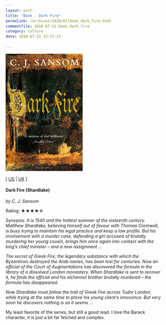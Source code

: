 ```yaml
---
layout: post
title: "Book - Dark Fire"
permalink: /archives/2010/07/book_dark_fire.html
commentfile: 2010-07-22-book_dark_fire
category: culture
date: 2010-07-22 15:37:17

---
```


<img class="photo right" src="/assets/images/0330450786.jpg" width="250" alt="Dark Fire (Shardlake) cover" />

\[ [US](http://www.amazon.com/o/asin/0330450786) | [UK](http://www.amazon.co.uk/o/asin/0330450786) \]

#### Dark Fire (Shardlake)

<em>by C. J. Sansom</em>

Rating: ★★★★☆

<div class="book_synopsis">
Synopsis: <em>It is 1540 and the hottest summer of the sixteenth century. Matthew Shardlake, believing himself out of favour with Thomas Cromwell, is busy trying to maintain his legal practice and keep a low profile. But his involvement with a murder case, defending a girl accused of brutally murdering her young cousin, brings him once again into contact with the king’s chief minister – and a new assignment ...

The secret of Greek Fire, the legendary substance with which the Byzantines destroyed the Arab navies, has been lost for centuries. Now an official of the Court of Augmentations has discovered the formula in the library of a dissolved London monastery. When Shardlake is sent to recover it, he finds the official and his alchemist brother brutally murdered – the formula has disappeared.

Now Shardlake must follow the trail of Greek Fire across Tudor London, while trying at the same time to prove his young client’s innocence. But very soon he discovers nothing is as it seems ...</em></em>

</div>
My least favorite of the series, but still a good read. I love the Barack character, it is just a bit far fetched and complex.
